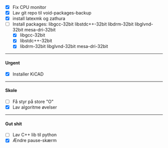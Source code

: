  - [x] Fix CPU monitor
 - [x] Lav git repo til void-packages-backup
 - [x] install latexmk og zathura
 - [ ] Install packages: libgcc-32bit libstdc++-32bit libdrm-32bit libglvnd-32bit mesa-dri-32bit 
	 - [x] libgcc-32bit
	 - [x] libstdc++-32bit
	 - [x] libdrm-32bit libglvnd-32bit mesa-dri-32bit

---
#### Urgent
- [x] Installer KiCAD

---
#### Skole
- [ ] Få styr på store "O"
- [x] Lav algoritme øvelser

---
#### Gut shit
- [ ] Lav C++ lib til python
- [x] Ændre pause-skærm